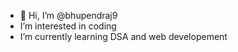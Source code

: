 - 👋 Hi, I’m @bhupendraj9
- I’m interested in coding
- I’m currently learning DSA and web developement



<!---
bhupendraj9/bhupendraj9 is a ✨ special ✨ repository because its `README.md` (this file) appears on your GitHub profile.
You can click the Preview link to take a look at your changes.
--->
